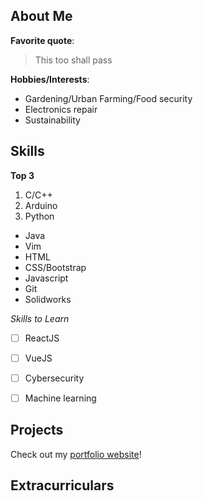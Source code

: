 ## About Me

**Favorite quote**: 
>This too shall pass

**Hobbies/Interests**:
  * Gardening/Urban Farming/Food security
  * Electronics repair
  * Sustainability


## Skills

**Top 3**
1. C/C++	
2. Arduino
3. Python

* Java
* Vim
* HTML
* CSS/Bootstrap
* Javascript
* Git
* Solidworks

*Skills to Learn*
- [ ] ReactJS
- [ ] VueJS
- [ ] Cybersecurity
- [ ] Machine learning


## Projects
Check out my [portfolio website](https://lizard-lightning-slayer.glitch.me/FinalProject/)!


## Extracurriculars


